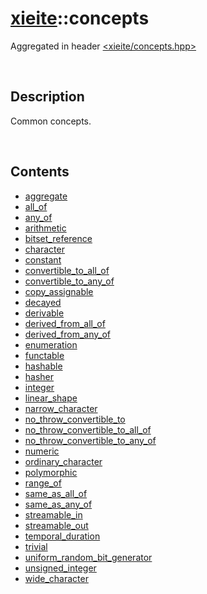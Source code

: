 # [xieite](./xieite.md)\:\:concepts
Aggregated in header [<xieite/concepts.hpp>](../include/xieite/concepts.hpp)

&nbsp;

## Description
Common concepts.

&nbsp;

## Contents
- [aggregate](./namespaces/concepts/aggregate.md)
- [all_of](./namespaces/concepts/all_of.md)
- [any_of](./namespaces/concepts/any_of.md)
- [arithmetic](./namespaces/concepts/arithmetic.md)
- [bitset_reference](./namespaces/concepts/bitset_reference.md)
- [character](./namespaces/concepts/character.md)
- [constant](./namespaces/concepts/constant.md)
- [convertible_to_all_of](./namespaces/concepts/convertible_to_all_of.md)
- [convertible_to_any_of](./namespaces/concepts/convertible_to_any_of.md)
- [copy_assignable](./namespaces/concepts/copy_assignable.md)
- [decayed](./namespaces/concepts/decayed.md)
- [derivable](./namespaces/concepts/derivable.md)
- [derived_from_all_of](./namespaces/concepts/derived_from_all_of.md)
- [derived_from_any_of](./namespaces/concepts/derived_from_any_of.md)
- [enumeration](./namespaces/concepts/enumeration.md)
- [functable](./namespaces/concepts/functable.md)
- [hashable](./namespaces/concepts/hashable.md)
- [hasher](./namespaces/concepts/hasher.md)
- [integer](./namespaces/concepts/integer.md)
- [linear_shape](./namespaces/concepts/linear_shape.md)
- [narrow_character](./namespaces/concepts/narrow_character.md)
- [no_throw_convertible_to](./namespaces/concepts/no_throw_convertible_to.md)
- [no_throw_convertible_to_all_of](./namespaces/concepts/no_throw_convertible_to_all_of.md)
- [no_throw_convertible_to_any_of](./namespaces/concepts/no_throw_convertible_to_any_of.md)
- [numeric](./namespaces/concepts/numeric.md)
- [ordinary_character](./namespaces/concepts/ordinary_character.md)
- [polymorphic](./namespaces/concepts/polymorphic.md)
- [range_of](./namespaces/concepts/range_of.md)
- [same_as_all_of](./namespaces/concepts/same_as_all_of.md)
- [same_as_any_of](./namespaces/concepts/same_as_any_of.md)
- [streamable_in](./namespaces/concepts/streamable_in.md)
- [streamable_out](./namespaces/concepts/streamable_out.md)
- [temporal_duration](./namespaces/concepts/temporal_duration.md)
- [trivial](./namespaces/concepts/trivial.md)
- [uniform_random_bit_generator](./namespaces/concepts/uniform_random_bit_generator.md)
- [unsigned_integer](./namespaces/concepts/unsigned_integer.md)
- [wide_character](./namespaces/concepts/wide_character.md)
